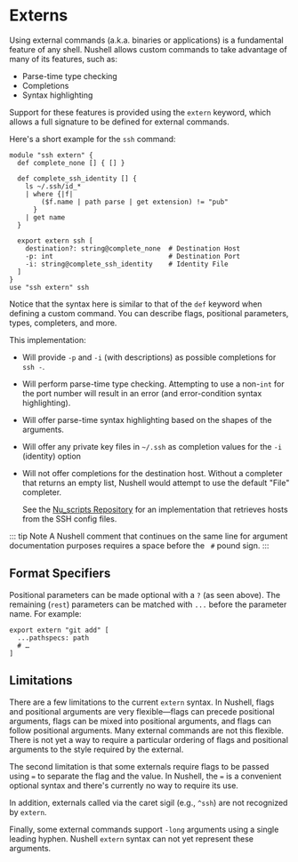 # Externs

Using external commands (a.k.a. binaries or applications) is a fundamental feature of any shell. Nushell allows custom commands to take advantage of many of its features, such as:

- Parse-time type checking
- Completions
- Syntax highlighting

Support for these features is provided using the `extern` keyword, which allows a full signature to be defined for external commands.

Here's a short example for the `ssh` command:

```nu
module "ssh extern" {
  def complete_none [] { [] }

  def complete_ssh_identity [] {
    ls ~/.ssh/id_*
    | where {|f|
        ($f.name | path parse | get extension) != "pub"
      }
    | get name
  }

  export extern ssh [
    destination?: string@complete_none  # Destination Host
    -p: int                             # Destination Port
    -i: string@complete_ssh_identity    # Identity File
  ]
}
use "ssh extern" ssh
```

Notice that the syntax here is similar to that of the `def` keyword when defining a custom command. You can describe flags, positional parameters, types, completers, and more.

This implementation:

- Will provide `-p` and `-i` (with descriptions) as possible completions for `ssh -`.
- Will perform parse-time type checking. Attempting to use a non-`int` for the port number will result in an error (and error-condition syntax highlighting).
- Will offer parse-time syntax highlighting based on the shapes of the arguments.
- Will offer any private key files in `~/.ssh` as completion values for the `-i` (identity) option
- Will not offer completions for the destination host. Without a completer that returns an empty list, Nushell would attempt to use the default "File" completer.

  See the [Nu_scripts Repository](https://github.com/nushell/nu_scripts/blob/main/custom-completions/ssh/ssh-completions.nu) for an implementation that retrieves hosts from the SSH config files.

::: tip Note
A Nushell comment that continues on the same line for argument documentation purposes requires a space before the ` #` pound sign.
:::

## Format Specifiers

Positional parameters can be made optional with a `?` (as seen above). The remaining (`rest`) parameters can be matched with `...` before the parameter name. For example:

```nu
export extern "git add" [
  ...pathspecs: path
  # …
]
```

## Limitations

There are a few limitations to the current `extern` syntax. In Nushell, flags and positional arguments are very flexible—flags can precede positional arguments, flags can be mixed into positional arguments, and flags can follow positional arguments. Many external commands are not this flexible. There is not yet a way to require a particular ordering of flags and positional arguments to the style required by the external.

The second limitation is that some externals require flags to be passed using `=` to separate the flag and the value. In Nushell, the `=` is a convenient optional syntax and there's currently no way to require its use.

In addition, externals called via the caret sigil (e.g., `^ssh`) are not recognized by `extern`.

Finally, some external commands support `-long` arguments using a single leading hyphen. Nushell `extern` syntax can not yet represent these arguments.
